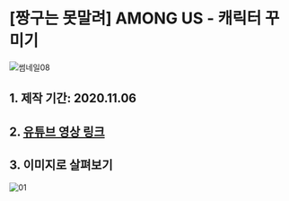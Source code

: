 # [짱구는 못말려] AMONG US - 캐릭터 꾸미기
![썸네일08](https://user-images.githubusercontent.com/33121924/98434725-84bde780-2115-11eb-868a-f5152d28909d.png)
## 1. 제작 기간: 2020.11.06
## 2. [유튜브 영상 링크](https://www.youtube.com/watch?v=DyjlxeFeqwE)
## 3. 이미지로 살펴보기
![01](https://user-images.githubusercontent.com/33121924/98435571-68bb4580-2117-11eb-9085-908d313792be.png)
